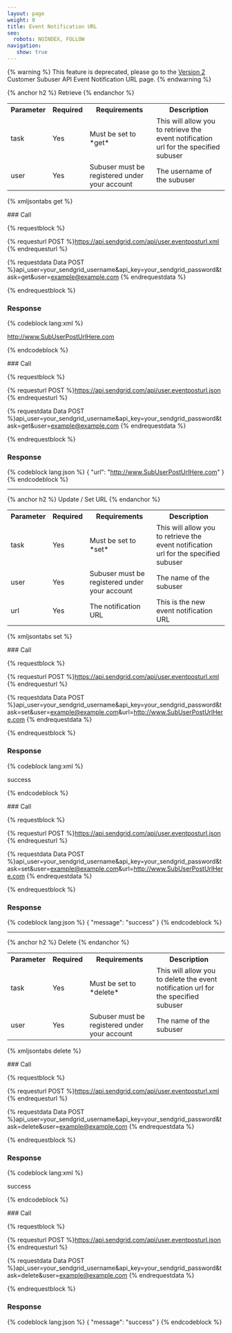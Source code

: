 ```yaml
---
layout: page
weight: 0
title: Event Notification URL
seo:
  robots: NOINDEX, FOLLOW
navigation:
   show: true
---
```


{% warning %}
This feature is deprecated, please go to the  <a href="{{root_url}}/API_Reference/Customer_Subuser_API/event_notification_url.html"> Version 2 </a> Customer Subuser API Event Notification URL page.
{% endwarning %}

{% anchor h2 %}
Retrieve 
{% endanchor %}

<table class="table table-bordered table-striped">
   <tbody>
      <tr>
         <th>Parameter</th>
         <th>Required</th>
         <th>Requirements</th>
         <th>Description</th>
      </tr>
      <tr>
         <td>task</td>
         <td>Yes</td>
         <td>Must be set to *get*</td>
         <td>This will allow you to retrieve the event notification url for the specified subuser</td>
      </tr>
      <tr>
         <td>user</td>
         <td>Yes</td>
         <td>Subuser must be registered under your account</td>
         <td>The username of the subuser</td>
      </tr>
   </tbody>
</table>

{% xmljsontabs get %}

<div class="tab-content">
<div class="tab-pane" id="get-xml">
### Call

{% requestblock %}

  {% requesturl POST %}https://api.sendgrid.com/api/user.eventposturl.xml
  {% endrequesturl %}

  {% requestdata Data POST %}api_user=your_sendgrid_username&api_key=your_sendgrid_password&task=get&user=example@example.com
  {% endrequestdata %}

{% endrequestblock %}

### Response

{% codeblock lang:xml %}
<?xml version="1.0" encoding="ISO-8859-1"?>

<url>http://www.SubUserPostUrlHere.com</url>

{% endcodeblock %}

</div>
<div class="tab-pane active" id="get-json">
### Call

{% requestblock %}

  {% requesturl POST %}https://api.sendgrid.com/api/user.eventposturl.json
  {% endrequesturl %}

  {% requestdata Data POST %}api_user=your_sendgrid_username&api_key=your_sendgrid_password&task=get&user=example@example.com
  {% endrequestdata %}

{% endrequestblock %}

### Response

{% codeblock lang:json %}
{
  "url": "http://www.SubUserPostUrlHere.com"
}
{% endcodeblock %}

</div>
</div>

* * * * *

{% anchor h2 %}
Update / Set URL 
{% endanchor %}

<table class="table table-bordered table-striped">
   <tbody>
      <tr>
         <th>Parameter</th>
         <th>Required</th>
         <th>Requirements</th>
         <th>Description</th>
      </tr>
      <tr>
         <td>task</td>
         <td>Yes</td>
         <td>Must be set to *set*</td>
         <td>This will allow you to retrieve the event notification url for the specified subuser</td>
      </tr>
      <tr>
         <td>user</td>
         <td>Yes</td>
         <td>Subuser must be registered under your account</td>
         <td>The name of the subuser</td>
      </tr>
      <tr>
         <td>url</td>
         <td>Yes</td>
         <td>The notification URL</td>
         <td>This is the new event notification URL</td>
      </tr>
   </tbody>
</table>

{% xmljsontabs set %}

<div class="tab-content">
<div class="tab-pane" id="set-xml">
### Call

{% requestblock %}

  {% requesturl POST %}https://api.sendgrid.com/api/user.eventposturl.xml
  {% endrequesturl %}

  {% requestdata Data POST %}api_user=your_sendgrid_username&api_key=your_sendgrid_password&task=set&user=example@example.com&url=http://www.SubUserPostUrlHere.com
  {% endrequestdata %}

{% endrequestblock %}

### Response

{% codeblock lang:xml %}
<?xml version="1.0" encoding="ISO-8859-1"?>

<result>
   <message>success</message>
</result>

{% endcodeblock %}

</div>
<div class="tab-pane active" id="set-json">
### Call

{% requestblock %}

  {% requesturl POST %}https://api.sendgrid.com/api/user.eventposturl.json
  {% endrequesturl %}

  {% requestdata Data POST %}api_user=your_sendgrid_username&api_key=your_sendgrid_password&task=set&user=example@example.com&url=http://www.SubUserPostUrlHere.com
  {% endrequestdata %}

{% endrequestblock %}

### Response

{% codeblock lang:json %}
{
  "message": "success"
}
{% endcodeblock %}

</div>
</div>

* * * * *

{% anchor h2 %}
Delete 
{% endanchor %}

<table class="table table-bordered table-striped">
   <tbody>
      <tr>
         <th>Parameter</th>
         <th>Required</th>
         <th>Requirements</th>
         <th>Description</th>
      </tr>
      <tr>
         <td>task</td>
         <td>Yes</td>
         <td>Must be set to *delete*</td>
         <td>This will allow you to delete the event notification url for the specified subuser</td>
      </tr>
      <tr>
         <td>user</td>
         <td>Yes</td>
         <td>Subuser must be registered under your account</td>
         <td>The name of the subuser</td>
      </tr>
   </tbody>
</table>

{% xmljsontabs delete %}

<div class="tab-content">
<div class="tab-pane" id="delete-xml">
### Call

{% requestblock %}

  {% requesturl POST %}https://api.sendgrid.com/api/user.eventposturl.xml
  {% endrequesturl %}

  {% requestdata Data POST %}api_user=your_sendgrid_username&api_key=your_sendgrid_password&task=delete&user=example@example.com
  {% endrequestdata %}

{% endrequestblock %}

### Response

{% codeblock lang:xml %}
<?xml version="1.0" encoding="ISO-8859-1"?>

<result>
   <message>success</message>
</result>

{% endcodeblock %}

</div>
<div class="tab-pane active" id="delete-json">
### Call

{% requestblock %}

  {% requesturl POST %}https://api.sendgrid.com/api/user.eventposturl.json
  {% endrequesturl %}

  {% requestdata Data POST %}api_user=your_sendgrid_username&api_key=your_sendgrid_password&task=delete&user=example@example.com
  {% endrequestdata %}

{% endrequestblock %}

### Response

{% codeblock lang:json %}
{
  "message": "success"
}
{% endcodeblock %}

</div>
</div>
